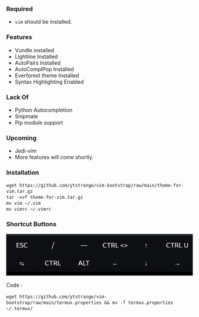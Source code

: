### Required
* `vim` should be installed.

### Features
* Vundle installed
* Lightline Installed
* AutoPairs Installed
* AutoComplPop Installed
* Everforest theme Installed
* Syntax Highlighting Enabled

### Lack Of
* Python Autocompletion
* Snipmate
* Pip module support

### Upcoming
* Jedi-vim
* More features will come shortly.

### Installation

```shell
wget https://github.com/ytstrange/vim-bootstrap/raw/main/theme-for-vim.tar.gz
tar -xvf theme-for-vim.tar.gz
mv vim ~/.vim
mv vimrc ~/.vimrc
```

### Shortcut Buttons

<img src="buttons.jpg">

Code : 
```shell
wget https://github.com/ytstrange/vim-bootstrap/raw/main/termux.properties && mv -f termux.properties ~/.termux/
```
